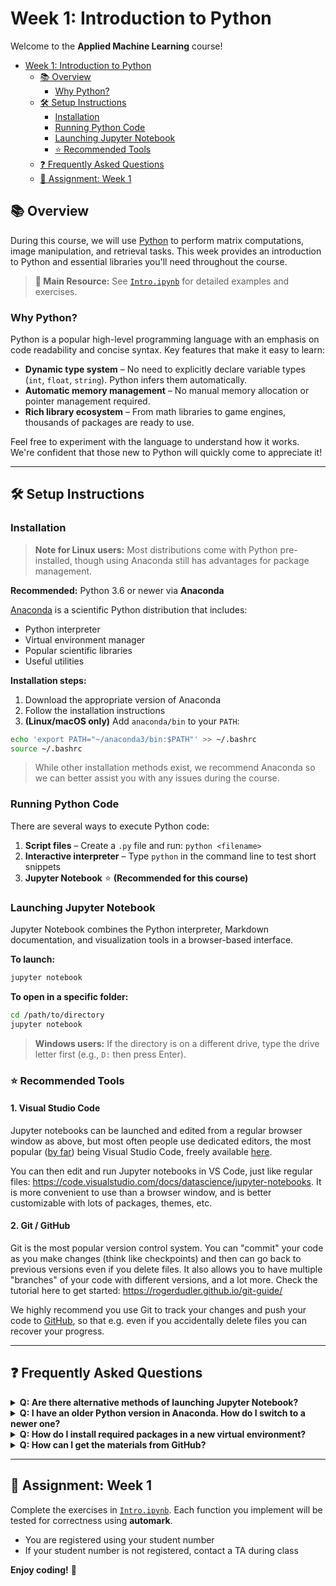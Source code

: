 # Week 1: Introduction to Python

Welcome to the **Applied Machine Learning** course!

- [Week 1: Introduction to Python](#week-1-introduction-to-python)
  - [📚 Overview](#-overview)
    - [Why Python?](#why-python)
  - [🛠️ Setup Instructions](#️-setup-instructions)
    - [Installation](#installation)
    - [Running Python Code](#running-python-code)
    - [Launching Jupyter Notebook](#launching-jupyter-notebook)
    - [⭐️ Recommended Tools](#️-recommended-tools)
  - [❓ Frequently Asked Questions](#-frequently-asked-questions)
  - [📝 Assignment: Week 1](#-assignment-week-1)


## 📚 Overview

During this course, we will use [Python](https://www.python.org) to perform matrix computations, image manipulation, and retrieval tasks. This week provides an introduction to Python and essential libraries you'll need throughout the course.

> **📓 Main Resource:** See [`Intro.ipynb`](Intro.ipynb) for detailed examples and exercises.

### Why Python?

Python is a popular high-level programming language with an emphasis on code readability and concise syntax. Key features that make it easy to learn:

- **Dynamic type system** – No need to explicitly declare variable types (`int`, `float`, `string`). Python infers them automatically.
- **Automatic memory management** – No manual memory allocation or pointer management required.
- **Rich library ecosystem** – From math libraries to game engines, thousands of packages are ready to use.

Feel free to experiment with the language to understand how it works. We're confident that those new to Python will quickly come to appreciate it!

---

## 🛠️ Setup Instructions

### Installation

> **Note for Linux users:** Most distributions come with Python pre-installed, though using Anaconda still has advantages for package management.

**Recommended:** Python 3.6 or newer via **Anaconda**

[Anaconda](https://www.anaconda.com/download/) is a scientific Python distribution that includes:
- Python interpreter
- Virtual environment manager
- Popular scientific libraries
- Useful utilities

**Installation steps:**
1. Download the appropriate version of Anaconda
2. Follow the installation instructions
3. **(Linux/macOS only)** Add `anaconda/bin` to your `PATH`:

```bash
echo 'export PATH="~/anaconda3/bin:$PATH"' >> ~/.bashrc
source ~/.bashrc
```

> While other installation methods exist, we recommend Anaconda so we can better assist you with any issues during the course.

### Running Python Code

There are several ways to execute Python code:

1. **Script files** – Create a `.py` file and run: `python <filename>`
2. **Interactive interpreter** – Type `python` in the command line to test short snippets
3. **Jupyter Notebook** ⭐ **(Recommended for this course)**

### Launching Jupyter Notebook

Jupyter Notebook combines the Python interpreter, Markdown documentation, and visualization tools in a browser-based interface.

**To launch:**
```bash
jupyter notebook
```

**To open in a specific folder:**
```bash
cd /path/to/directory
jupyter notebook
```

> **Windows users:** If the directory is on a different drive, type the drive letter first (e.g., `D:` then press Enter).

### ⭐️ Recommended Tools 

#### 1. Visual Studio Code

Jupyter notebooks can be launched and edited from a regular browser window as above, but most often people use dedicated editors, the most popular ([by far](https://survey.stackoverflow.co/2025/technology#most-popular-technologies-dev-envs)) being Visual Studio Code, freely available [here](https://code.visualstudio.com/). 

You can then edit and run Jupyter notebooks in VS Code, just like regular files: https://code.visualstudio.com/docs/datascience/jupyter-notebooks. It is more convenient to use than a browser window, and is better customizable with lots of packages, themes, etc. 

#### 2. Git / GitHub

Git is the most popular version control system. You can "commit" your code as you make changes (think like checkpoints) and then can go back to previous versions even if you delete files. It also allows you to have multiple "branches" of your code with different versions, and a lot more. Check the tutorial here to get started: https://rogerdudler.github.io/git-guide/ 

We highly recommend you use Git to track your changes and push your code to [GitHub](https://github.com/), so that e.g. even if you accidentally delete files you can recover your progress. 

---

## ❓ Frequently Asked Questions

<details>
<summary><strong>Q: Are there alternative methods of launching Jupyter Notebook?</strong></summary>

**A:** Recent Anaconda versions include GUI launchers. Simply double-click the Anaconda Navigator icon and launch Jupyter from there.
</details>

<details>
<summary><strong>Q: I have an older Python version in Anaconda. How do I switch to a newer one?</strong></summary>

**A:** Create a new virtual environment with your desired Python version and add it as a Jupyter kernel:

```bash
conda create -n py37 python=3.7
source activate py37
python -m ipykernel install --name py37
source deactivate
```

Learn more: [Managing environments](https://conda.io/docs/user-guide/tasks/manage-environments.html) | [Kernel installation](https://ipython.readthedocs.io/en/latest/install/kernel_install.html)
</details>

<details>
<summary><strong>Q: How do I install required packages in a new virtual environment?</strong></summary>

**A:** Use `conda` or `pip` to install packages. For this course, you'll need:
- **numpy** – Numerical computing
- **scipy** – Scientific computing
- **matplotlib** – Plotting and visualization
- **scikit-learn** – Machine learning algorithms
- **requests** – HTTP requests

```bash
source activate py37              # Windows: activate py37
conda install -c anaconda numpy scipy requests
conda install scikit-learn
conda install -c conda-forge matplotlib
source deactivate                 # Windows: deactivate
```
</details>

<details>
<summary><strong>Q: How can I get the materials from GitHub?</strong></summary>

**A:** Choose one of these methods:

1. **Download ZIP** – Visit the repository and download the `.zip` archive (simplest)
2. **GitHub Desktop** – [Download the client](https://desktop.github.com), visit the repository, and click "Open in Desktop"
3. **Git CLI** – Clone via command line (requires [Git installation](https://git-scm.com/downloads)):
   ```bash
   git clone git@github.com:maxvanspengler/UVA_AML23.git
   ```
   [Git tutorial](https://try.github.io/) for beginners

</details>

---

## 📝 Assignment: Week 1

Complete the exercises in [`Intro.ipynb`](Intro.ipynb). Each function you implement will be tested for correctness using **automark**.

- You are registered using your student number
- If your student number is not registered, contact a TA during class

**Enjoy coding!** 🚀
